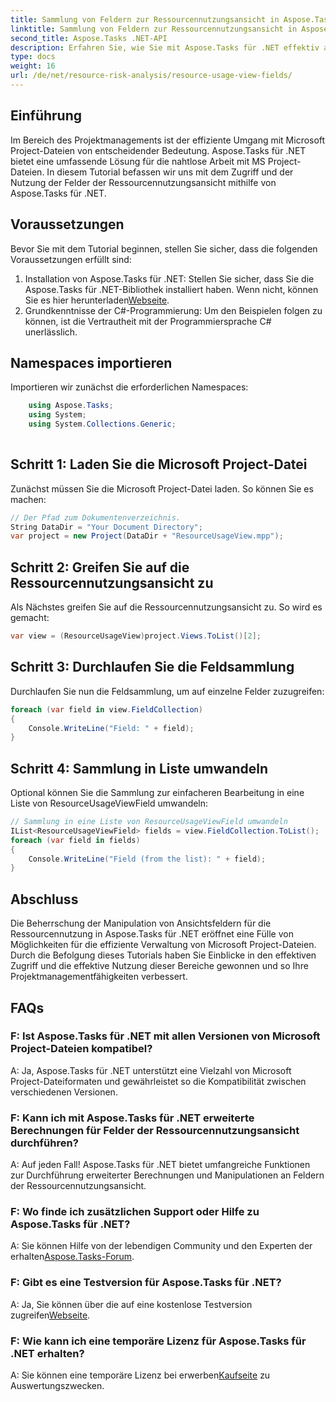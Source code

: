 ```yaml
---
title: Sammlung von Feldern zur Ressourcennutzungsansicht in Aspose.Tasks
linktitle: Sammlung von Feldern zur Ressourcennutzungsansicht in Aspose.Tasks
second_title: Aspose.Tasks .NET-API
description: Erfahren Sie, wie Sie mit Aspose.Tasks für .NET effektiv auf Felder der Ressourcennutzungsansicht in Microsoft Project-Dateien zugreifen und diese bearbeiten.
type: docs
weight: 16
url: /de/net/resource-risk-analysis/resource-usage-view-fields/
---
```

## Einführung
Im Bereich des Projektmanagements ist der effiziente Umgang mit Microsoft Project-Dateien von entscheidender Bedeutung. Aspose.Tasks für .NET bietet eine umfassende Lösung für die nahtlose Arbeit mit MS Project-Dateien. In diesem Tutorial befassen wir uns mit dem Zugriff und der Nutzung der Felder der Ressourcennutzungsansicht mithilfe von Aspose.Tasks für .NET.
## Voraussetzungen
Bevor Sie mit dem Tutorial beginnen, stellen Sie sicher, dass die folgenden Voraussetzungen erfüllt sind:
1.  Installation von Aspose.Tasks für .NET: Stellen Sie sicher, dass Sie die Aspose.Tasks für .NET-Bibliothek installiert haben. Wenn nicht, können Sie es hier herunterladen[Webseite](https://releases.aspose.com/tasks/net/).
2. Grundkenntnisse der C#-Programmierung: Um den Beispielen folgen zu können, ist die Vertrautheit mit der Programmiersprache C# unerlässlich.

## Namespaces importieren
Importieren wir zunächst die erforderlichen Namespaces:
```csharp
    using Aspose.Tasks;
    using System;
    using System.Collections.Generic;
    
```

## Schritt 1: Laden Sie die Microsoft Project-Datei
Zunächst müssen Sie die Microsoft Project-Datei laden. So können Sie es machen:
```csharp
// Der Pfad zum Dokumentenverzeichnis.
String DataDir = "Your Document Directory";
var project = new Project(DataDir + "ResourceUsageView.mpp");
```
## Schritt 2: Greifen Sie auf die Ressourcennutzungsansicht zu
Als Nächstes greifen Sie auf die Ressourcennutzungsansicht zu. So wird es gemacht:
```csharp
var view = (ResourceUsageView)project.Views.ToList()[2];
```
## Schritt 3: Durchlaufen Sie die Feldsammlung
Durchlaufen Sie nun die Feldsammlung, um auf einzelne Felder zuzugreifen:
```csharp
foreach (var field in view.FieldCollection)
{
    Console.WriteLine("Field: " + field);
}
```
## Schritt 4: Sammlung in Liste umwandeln
Optional können Sie die Sammlung zur einfacheren Bearbeitung in eine Liste von ResourceUsageViewField umwandeln:
```csharp
// Sammlung in eine Liste von ResourceUsageViewField umwandeln
IList<ResourceUsageViewField> fields = view.FieldCollection.ToList();
foreach (var field in fields)
{
    Console.WriteLine("Field (from the list): " + field);
}
```

## Abschluss
Die Beherrschung der Manipulation von Ansichtsfeldern für die Ressourcennutzung in Aspose.Tasks für .NET eröffnet eine Fülle von Möglichkeiten für die effiziente Verwaltung von Microsoft Project-Dateien. Durch die Befolgung dieses Tutorials haben Sie Einblicke in den effektiven Zugriff und die effektive Nutzung dieser Bereiche gewonnen und so Ihre Projektmanagementfähigkeiten verbessert.
## FAQs
### F: Ist Aspose.Tasks für .NET mit allen Versionen von Microsoft Project-Dateien kompatibel?
A: Ja, Aspose.Tasks für .NET unterstützt eine Vielzahl von Microsoft Project-Dateiformaten und gewährleistet so die Kompatibilität zwischen verschiedenen Versionen.
### F: Kann ich mit Aspose.Tasks für .NET erweiterte Berechnungen für Felder der Ressourcennutzungsansicht durchführen?
A: Auf jeden Fall! Aspose.Tasks für .NET bietet umfangreiche Funktionen zur Durchführung erweiterter Berechnungen und Manipulationen an Feldern der Ressourcennutzungsansicht.
### F: Wo finde ich zusätzlichen Support oder Hilfe zu Aspose.Tasks für .NET?
 A: Sie können Hilfe von der lebendigen Community und den Experten der erhalten[Aspose.Tasks-Forum](https://forum.aspose.com/c/tasks/15).
### F: Gibt es eine Testversion für Aspose.Tasks für .NET?
 A: Ja, Sie können über die auf eine kostenlose Testversion zugreifen[Webseite](https://releases.aspose.com/).
### F: Wie kann ich eine temporäre Lizenz für Aspose.Tasks für .NET erhalten?
 A: Sie können eine temporäre Lizenz bei erwerben[Kaufseite](https://purchase.aspose.com/temporary-license/) zu Auswertungszwecken.